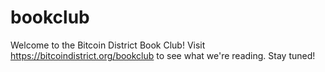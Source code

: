 # bookclub
Welcome to the Bitcoin District Book Club! Visit https://bitcoindistrict.org/bookclub to see what we're reading. Stay tuned!
